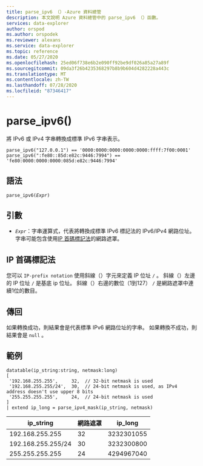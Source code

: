 ```yaml
---
title: parse_ipv6 （）-Azure 資料總管
description: 本文說明 Azure 資料總管中的 parse_ipv6 （）函數。
services: data-explorer
author: orspod
ms.author: orspodek
ms.reviewer: alexans
ms.service: data-explorer
ms.topic: reference
ms.date: 05/27/2020
ms.openlocfilehash: 25ed06f738e6b2e090ff92be9df026a85a27a89f
ms.sourcegitcommit: 09da3f26b4235368297b8b9b604d4282228a443c
ms.translationtype: MT
ms.contentlocale: zh-TW
ms.lasthandoff: 07/28/2020
ms.locfileid: "87346417"
---
```

# <a name="parse_ipv6"></a>parse_ipv6()

將 IPv6 或 IPv4 字串轉換成標準 IPv6 字串表示。

```kusto
parse_ipv6("127.0.0.1") == '0000:0000:0000:0000:0000:ffff:7f00:0001'
parse_ipv6(":fe80::85d:e82c:9446:7994") == 'fe80:0000:0000:0000:085d:e82c:9446:7994'
```

## <a name="syntax"></a>語法

`parse_ipv6(`*`Expr`*`)`

## <a name="arguments"></a>引數

* *`Expr`*：字串運算式，代表將轉換成標準 IPv6 標記法的 IPv6/IPv4 網路位址。 字串可能包含使用[IP 首碼標記法](#ip-prefix-notation)的網路遮罩。

## <a name="ip-prefix-notation"></a>IP 首碼標記法

您可以 `IP-prefix notation` 使用斜線（）字元來定義 IP 位址 `/` 。
斜線（）左邊的 IP 位址 `/` 是基底 ip 位址。 斜線（）右邊的數位（1到127） `/` 是網路遮罩中連續1位的數目。

## <a name="returns"></a>傳回

如果轉換成功，則結果會是代表標準 IPv6 網路位址的字串。
如果轉換不成功，則結果會是 `null` 。

## <a name="example"></a>範例

<!-- csl: https://help.kusto.windows.net/Samples -->
```kusto
datatable(ip_string:string, netmask:long)
[
 '192.168.255.255',     32,  // 32-bit netmask is used
 '192.168.255.255/24',  30,  // 24-bit netmask is used, as IPv4 address doesn't use upper 8 bits
 '255.255.255.255',     24,  // 24-bit netmask is used
]
| extend ip_long = parse_ipv4_mask(ip_string, netmask)
```

|ip_string|網路遮罩|ip_long|
|---|---|---|
|192.168.255.255|32|3232301055|
|192.168.255.255/24|30|3232300800|
|255.255.255.255|24|4294967040|


